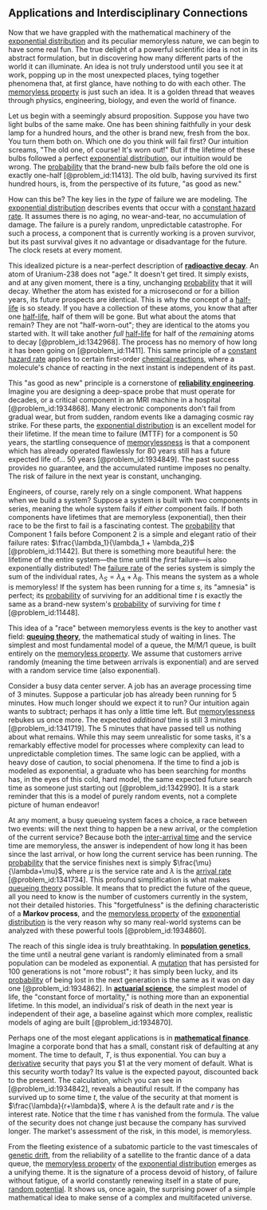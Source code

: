 ## Applications and Interdisciplinary Connections

Now that we have grappled with the mathematical machinery of the [exponential distribution](@article_id:273400) and its peculiar memoryless nature, we can begin to have some real fun. The true delight of a powerful scientific idea is not in its abstract formulation, but in discovering how many different parts of the world it can illuminate. An idea is not truly understood until you see it at work, popping up in the most unexpected places, tying together phenomena that, at first glance, have nothing to do with each other. The [memoryless property](@article_id:267355) is just such an idea. It is a golden thread that weaves through physics, engineering, biology, and even the world of finance.

Let us begin with a seemingly absurd proposition. Suppose you have two light bulbs of the same make. One has been shining faithfully in your desk lamp for a hundred hours, and the other is brand new, fresh from the box. You turn them both on. Which one do you think will fail first? Our intuition screams, "The old one, of course! It's worn out!" But if the lifetime of these bulbs followed a perfect [exponential distribution](@article_id:273400), our intuition would be wrong. The [probability](@article_id:263106) that the brand-new bulb fails before the old one is exactly one-half [@problem_id:11413]. The old bulb, having survived its first hundred hours, is, from the perspective of its future, "as good as new."

How can this be? The key lies in the *type* of failure we are modeling. The [exponential distribution](@article_id:273400) describes events that occur with a [constant hazard rate](@article_id:270664). It assumes there is no aging, no wear-and-tear, no accumulation of damage. The failure is a purely random, unpredictable catastrophe. For such a process, a component that is currently working is a proven survivor, but its past survival gives it no advantage or disadvantage for the future. The clock resets at every moment.

This idealized picture is a near-perfect description of **[radioactive decay](@article_id:141661)**. An atom of Uranium-238 does not "age." It doesn't get tired. It simply exists, and at any given moment, there is a tiny, unchanging [probability](@article_id:263106) that it will decay. Whether the atom has existed for a microsecond or for a billion years, its future prospects are identical. This is why the concept of a [half-life](@article_id:144349) is so steady. If you have a collection of these atoms, you know that after one [half-life](@article_id:144349), half of them will be gone. But what about the atoms that remain? They are not "half-worn-out"; they are identical to the atoms you started with. It will take another *full* [half-life](@article_id:144349) for half of the *remaining* atoms to decay [@problem_id:1342968]. The process has no memory of how long it has been going on [@problem_id:11411]. This same principle of a [constant hazard rate](@article_id:270664) applies to certain first-order [chemical reactions](@article_id:139039), where a molecule's chance of reacting in the next instant is independent of its past.

This "as good as new" principle is a cornerstone of **[reliability engineering](@article_id:270817)**. Imagine you are designing a deep-space probe that must operate for decades, or a critical component in an MRI machine in a hospital [@problem_id:1934868]. Many electronic components don't fail from gradual wear, but from sudden, random events like a damaging cosmic ray strike. For these parts, the [exponential distribution](@article_id:273400) is an excellent model for their lifetime. If the mean time to failure (MTTF) for a component is 50 years, the startling consequence of [memorylessness](@article_id:268056) is that a component which has already operated flawlessly for 80 years still has a future expected life of... 50 years [@problem_id:1934849]. The past success provides no guarantee, and the accumulated runtime imposes no penalty. The risk of failure in the next year is constant, unchanging.

Engineers, of course, rarely rely on a single component. What happens when we build a system? Suppose a system is built with two components in series, meaning the whole system fails if *either* component fails. If both components have lifetimes that are memoryless (exponential), then their race to be the first to fail is a fascinating contest. The [probability](@article_id:263106) that Component 1 fails before Component 2 is a simple and elegant ratio of their failure rates: $\frac{\lambda_1}{\lambda_1 + \lambda_2}$ [@problem_id:11442]. But there is something more beautiful here: the lifetime of the entire system—the time until the *first* failure—is also exponentially distributed! The [failure rate](@article_id:263879) of the series system is simply the sum of the individual rates, $\lambda_S = \lambda_A + \lambda_B$. This means the system as a whole is memoryless! If the system has been running for a time $s$, its "amnesia" is perfect; its [probability](@article_id:263106) of surviving for an additional time $t$ is exactly the same as a brand-new system's [probability](@article_id:263106) of surviving for time $t$ [@problem_id:11448].

This idea of a "race" between memoryless events is the key to another vast field: **[queuing theory](@article_id:273647)**, the mathematical study of waiting in lines. The simplest and most fundamental model of a queue, the M/M/1 queue, is built entirely on the [memoryless property](@article_id:267355). We assume that customers arrive randomly (meaning the time between arrivals is exponential) and are served with a random service time (also exponential).

Consider a busy data center server. A job has an average processing time of 3 minutes. Suppose a particular job has already been running for 5 minutes. How much longer should we expect it to run? Our intuition again wants to subtract; perhaps it has only a little time left. But [memorylessness](@article_id:268056) rebukes us once more. The expected *additional* time is still 3 minutes [@problem_id:1341719]. The 5 minutes that have passed tell us nothing about what remains. While this may seem unrealistic for some tasks, it's a remarkably effective model for processes where complexity can lead to unpredictable completion times. The same logic can be applied, with a heavy dose of caution, to social phenomena. If the time to find a job is modeled as exponential, a graduate who has been searching for months has, in the eyes of this cold, hard model, the same expected future search time as someone just starting out [@problem_id:1342990]. It is a stark reminder that this is a model of purely random events, not a complete picture of human endeavor!

At any moment, a busy queueing system faces a choice, a race between two events: will the next thing to happen be a new arrival, or the completion of the current service? Because both the [inter-arrival time](@article_id:271390) and the service time are memoryless, the answer is independent of how long it has been since the last arrival, or how long the current service has been running. The [probability](@article_id:263106) that the service finishes next is simply $\frac{\mu}{\lambda+\mu}$, where $\mu$ is the service rate and $\lambda$ is the [arrival rate](@article_id:271309) [@problem_id:1341734]. This profound simplification is what makes [queueing theory](@article_id:273287) possible. It means that to predict the future of the queue, all you need to know is the number of customers currently in the system, not their detailed histories. This "forgetfulness" is the defining characteristic of a **Markov process**, and the [memoryless property](@article_id:267355) of the [exponential distribution](@article_id:273400) is the very reason why so many real-world systems can be analyzed with these powerful tools [@problem_id:1934860].

The reach of this single idea is truly breathtaking. In **[population genetics](@article_id:145850)**, the time until a neutral gene variant is randomly eliminated from a small population can be modeled as exponential. A [mutation](@article_id:264378) that has persisted for 100 generations is not "more robust"; it has simply been lucky, and its [probability](@article_id:263106) of being lost in the next generation is the same as it was on day one [@problem_id:1934862]. In **[actuarial science](@article_id:274534)**, the simplest model of life, the "constant force of mortality," is nothing more than an exponential lifetime. In this model, an individual's risk of death in the next year is independent of their age, a baseline against which more complex, realistic models of aging are built [@problem_id:1934870].

Perhaps one of the most elegant applications is in **[mathematical finance](@article_id:186580)**. Imagine a corporate bond that has a small, constant risk of defaulting at any moment. The time to default, $T$, is thus exponential. You can buy a [derivative](@article_id:157426) security that pays you $1 at the very moment of default. What is this security worth today? Its value is the expected payout, discounted back to the present. The calculation, which you can see in [@problem_id:1934842], reveals a beautiful result. If the company has survived up to some time $t$, the value of the security at that moment is $\frac{\lambda}{r+\lambda}$, where $\lambda$ is the default rate and $r$ is the interest rate. Notice that the time $t$ has vanished from the formula. The value of the security does not change just because the company has survived longer. The market's assessment of the risk, in this model, is memoryless.

From the fleeting existence of a subatomic particle to the vast timescales of [genetic drift](@article_id:145100), from the reliability of a satellite to the frantic dance of a data queue, the [memoryless property](@article_id:267355) of the [exponential distribution](@article_id:273400) emerges as a unifying theme. It is the signature of a process devoid of history, of failure without fatigue, of a world constantly renewing itself in a state of pure, [random potential](@article_id:143534). It shows us, once again, the surprising power of a simple mathematical idea to make sense of a complex and multifaceted universe.
